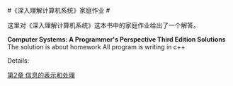 #《深入理解计算机系统》家庭作业 #

这里对《深入理解计算机系统》这本书中的家庭作业给出了一个解答。

**Computer Systems: A Programmer's Perspective Third Edition Solutions**
The solution is about homework
All program is writing in c++

Details:

[第2章 信息的表示和处理](http://www.fogsail.net/2018/02/06/20180206/index.html)